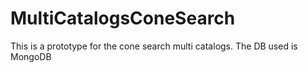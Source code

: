 # MultiCatalogsConeSearch
This is a prototype for the cone search multi catalogs. The DB used is MongoDB
